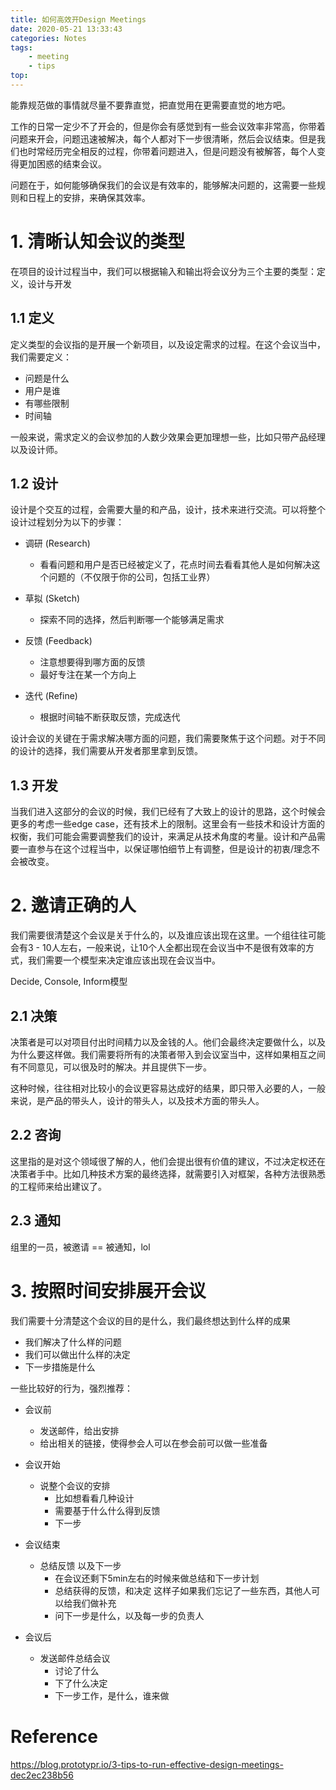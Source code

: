 ```yaml
---
title: 如何高效开Design Meetings
date: 2020-05-21 13:33:43
categories: Notes
tags:
    - meeting
    - tips
top:
---
```

能靠规范做的事情就尽量不要靠直觉，把直觉用在更需要直觉的地方吧。

工作的日常一定少不了开会的，但是你会有感觉到有一些会议效率非常高，你带着问题来开会，问题迅速被解决，每个人都对下一步很清晰，然后会议结束。但是我们也时常经历完全相反的过程，你带着问题进入，但是问题没有被解答，每个人变得更加困惑的结束会议。

问题在于，如何能够确保我们的会议是有效率的，能够解决问题的，这需要一些规则和日程上的安排，来确保其效率。

# 1. 清晰认知会议的类型

在项目的设计过程当中，我们可以根据输入和输出将会议分为三个主要的类型：定义，设计与开发

## 1.1 定义
定义类型的会议指的是开展一个新项目，以及设定需求的过程。在这个会议当中，我们需要定义：

+ 问题是什么
+ 用户是谁
+ 有哪些限制
+ 时间轴

一般来说，需求定义的会议参加的人数少效果会更加理想一些，比如只带产品经理以及设计师。

## 1.2 设计

设计是个交互的过程，会需要大量的和产品，设计，技术来进行交流。可以将整个设计过程划分为以下的步骤：

+ 调研 (Research)
    + 看看问题和用户是否已经被定义了，花点时间去看看其他人是如何解决这个问题的（不仅限于你的公司，包括工业界）
+ 草拟 (Sketch)
    + 探索不同的选择，然后判断哪一个能够满足需求
+ 反馈 (Feedback)
    + 注意想要得到哪方面的反馈 
    + 最好专注在某一个方向上

+ 迭代 (Refine)
    + 根据时间轴不断获取反馈，完成迭代

设计会议的关键在于需求解决哪方面的问题，我们需要聚焦于这个问题。对于不同的设计的选择，我们需要从开发者那里拿到反馈。

## 1.3 开发

当我们进入这部分的会议的时候，我们已经有了大致上的设计的思路，这个时候会更多的考虑一些edge case，还有技术上的限制。这里会有一些技术和设计方面的权衡，我们可能会需要调整我们的设计，来满足从技术角度的考量。设计和产品需要一直参与在这个过程当中，以保证哪怕细节上有调整，但是设计的初衷/理念不会被改变。

# 2. 邀请正确的人

我们需要很清楚这个会议是关于什么的，以及谁应该出现在这里。一个组往往可能会有3 - 10人左右，一般来说，让10个人全都出现在会议当中不是很有效率的方式，我们需要一个模型来决定谁应该出现在会议当中。 

Decide, Console, Inform模型

## 2.1 决策
决策者是可以对项目付出时间精力以及金钱的人。他们会最终决定要做什么，以及为什么要这样做。我们需要将所有的决策者带入到会议室当中，这样如果相互之间有不同意见，可以很及时的解决。并且提供下一步。

这种时候，往往相对比较小的会议更容易达成好的结果，即只带入必要的人，一般来说，是产品的带头人，设计的带头人，以及技术方面的带头人。

## 2.2 咨询
这里指的是对这个领域很了解的人，他们会提出很有价值的建议，不过决定权还在决策者手中。比如几种技术方案的最终选择，就需要引入对框架，各种方法很熟悉的工程师来给出建议了。

## 2.3 通知

组里的一员，被邀请 == 被通知，lol 

# 3. 按照时间安排展开会议

我们需要十分清楚这个会议的目的是什么，我们最终想达到什么样的成果

+ 我们解决了什么样的问题
+ 我们可以做出什么样的决定
+ 下一步措施是什么

一些比较好的行为，强烈推荐：

+ 会议前
    + 发送邮件，给出安排
    + 给出相关的链接，使得参会人可以在参会前可以做一些准备
+ 会议开始
    + 说整个会议的安排
        + 比如想看看几种设计
        + 需要基于什么什么得到反馈
        + 下一步

+ 会议结束
    + 总结反馈 以及下一步
        + 在会议还剩下5min左右的时候来做总结和下一步计划
        + 总结获得的反馈，和决定  这样子如果我们忘记了一些东西，其他人可以给我们做补充
        + 问下一步是什么，以及每一步的负责人
+ 会议后
    + 发送邮件总结会议
        + 讨论了什么
        + 下了什么决定
        + 下一步工作，是什么，谁来做
   

# Reference 
https://blog.prototypr.io/3-tips-to-run-effective-design-meetings-dec2ec238b56 